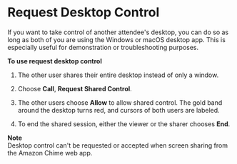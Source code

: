 # Request Desktop Control<a name="remote-control"></a>

If you want to take control of another attendee's desktop, you can do so as long as both of you are using the Windows or macOS desktop app\. This is especially useful for demonstration or troubleshooting purposes\.

**To use request desktop control**

1. The other user shares their entire desktop instead of only a window\.

1. Choose **Call**, **Request Shared Control**\.

1. The other users choose **Allow** to allow shared control\. The gold band around the desktop turns red, and cursors of both users are labeled\. 

1. To end the shared session, either the viewer or the sharer chooses **End**\.

**Note**  
Desktop control can't be requested or accepted when screen sharing from the Amazon Chime web app\.
